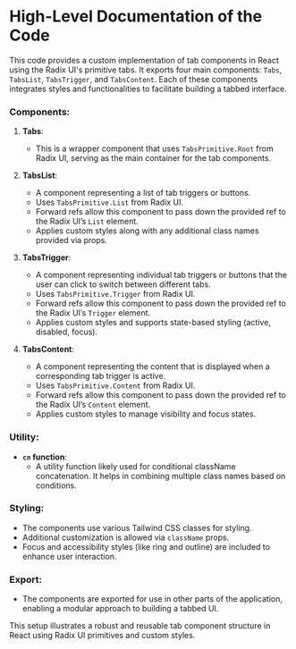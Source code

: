# High-Level Documentation of the Code

This code provides a custom implementation of tab components in React using the Radix UI's primitive tabs. It exports four main components: `Tabs`, `TabsList`, `TabsTrigger`, and `TabsContent`. Each of these components integrates styles and functionalities to facilitate building a tabbed interface.

### Components:

1. **Tabs**:
   - This is a wrapper component that uses `TabsPrimitive.Root` from Radix UI, serving as the main container for the tab components.

2. **TabsList**:
   - A component representing a list of tab triggers or buttons.
   - Uses `TabsPrimitive.List` from Radix UI.
   - Forward refs allow this component to pass down the provided ref to the Radix UI’s `List` element.
   - Applies custom styles along with any additional class names provided via props.

3. **TabsTrigger**:
   - A component representing individual tab triggers or buttons that the user can click to switch between different tabs.
   - Uses `TabsPrimitive.Trigger` from Radix UI.
   - Forward refs allow this component to pass down the provided ref to the Radix UI’s `Trigger` element.
   - Applies custom styles and supports state-based styling (active, disabled, focus).

4. **TabsContent**:
   - A component representing the content that is displayed when a corresponding tab trigger is active.
   - Uses `TabsPrimitive.Content` from Radix UI.
   - Forward refs allow this component to pass down the provided ref to the Radix UI’s `Content` element.
   - Applies custom styles to manage visibility and focus states.

### Utility:

- **`cn` function**:
  - A utility function likely used for conditional className concatenation. It helps in combining multiple class names based on conditions.

### Styling:

- The components use various Tailwind CSS classes for styling.
- Additional customization is allowed via `className` props.
- Focus and accessibility styles (like ring and outline) are included to enhance user interaction.

### Export:

- The components are exported for use in other parts of the application, enabling a modular approach to building a tabbed UI.

This setup illustrates a robust and reusable tab component structure in React using Radix UI primitives and custom styles.